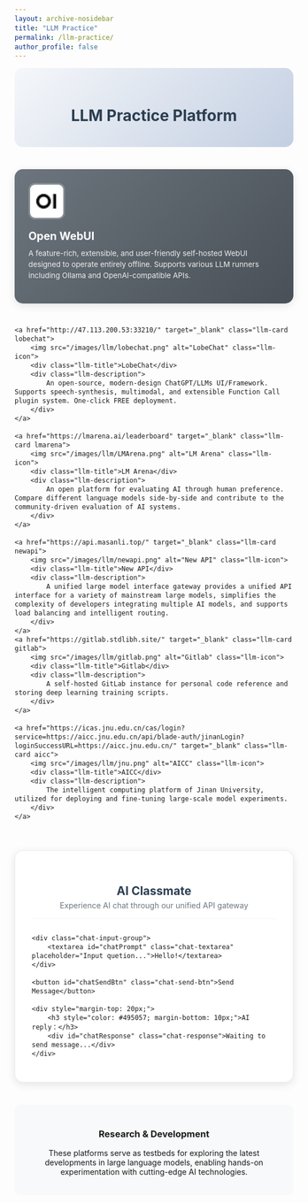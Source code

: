 ```yaml
---
layout: archive-nosidebar
title: "LLM Practice"
permalink: /llm-practice/
author_profile: false
---
```


<style>
.llm-container {
    display: grid;
    grid-template-columns: repeat(auto-fit, minmax(350px, 1fr));
    gap: 25px;
    margin: 30px 0;
}

.llm-card {
    background: linear-gradient(135deg, #667eea 0%, #764ba2 100%);
    border-radius: 15px;
    padding: 25px;
    color: white;
    text-decoration: none;
    transition: all 0.3s ease;
    box-shadow: 0 4px 15px rgba(0,0,0,0.1);
    position: relative;
    overflow: hidden;
}

.llm-card::before {
    content: '';
    position: absolute;
    top: 0;
    left: 0;
    right: 0;
    bottom: 0;
    background: rgba(255,255,255,0.1);
    opacity: 0;
    transition: opacity 0.3s ease;
}

.llm-card:hover {
    transform: translateY(-5px);
    box-shadow: 0 8px 25px rgba(0,0,0,0.2);
    text-decoration: none;
    color: white;
}

.llm-card:hover::before {
    opacity: 1;
}

.llm-icon {
    width: 60px;
    height: 60px;
    border-radius: 12px;
    margin-bottom: 15px;
    border: 3px solid rgba(255,255,255,0.2);
}

.llm-title {
    font-size: 1.4em;
    font-weight: bold;
    margin-bottom: 10px;
    color: white;
}

.llm-description {
    font-size: 0.95em;
    line-height: 1.5;
    margin-bottom: 15px;
    opacity: 0.9;
}

.llm-url {
    font-size: 0.85em;
    opacity: 0.8;
    font-family: monospace;
    background: rgba(255,255,255,0.1);
    padding: 5px 10px;
    border-radius: 5px;
    display: inline-block;
}

.openwebui {
    background: linear-gradient(135deg, #6c757d 0%, #495057 100%);
}

.lobechat {
    background: linear-gradient(135deg, #6c757d 0%, #495057 100%);
}

.lmarena {
    background: linear-gradient(135deg, #6c757d 0%, #495057 100%);
}

.newapi {
    background: linear-gradient(135deg, #6c757d 0%, #495057 100%);
}
.gitlab {
    background: linear-gradient(135deg, #6c757d 0%, #495057 100%);
}

.aicc {
    background: linear-gradient(135deg, #6c757d 0%, #495057 100%);
}

.page-header {
    text-align: center;
    margin-bottom: 40px;
    padding: 30px 0;
    background: linear-gradient(135deg, #f5f7fa 0%, #c3cfe2 100%);
    border-radius: 15px;
}

.page-header h1 {
    color: #2c3e50;
    margin-bottom: 10px;
}

.page-header p {
    color: #7f8c8d;
    font-size: 1.1em;
}

.chat-container {
    background: #ffffff;
    border-radius: 15px;
    padding: 30px;
    margin: 40px 0;
    box-shadow: 0 4px 15px rgba(0,0,0,0.1);
    border: 1px solid #e9ecef;
}

.chat-header {
    text-align: center;
    margin-bottom: 25px;
    padding-bottom: 15px;
    border-bottom: 2px solid #f8f9fa;
}

.chat-header h2 {
    color: #2c3e50;
    margin-bottom: 5px;
    font-size: 1.5em;
}

.chat-header p {
    color: #6c757d;
    margin: 0;
}

.chat-input-group {
    margin-bottom: 20px;
}

.chat-textarea {
    width: 100%;
    min-height: 120px;
    padding: 15px;
    border: 2px solid #e9ecef;
    border-radius: 10px;
    font-size: 14px;
    font-family: -apple-system, BlinkMacSystemFont, 'Segoe UI', Roboto, sans-serif;
    resize: vertical;
    transition: border-color 0.3s ease;
    box-sizing: border-box;
}

.chat-textarea:focus {
    outline: none;
    border-color: #495057;
    box-shadow: 0 0 0 3px rgba(73, 80, 87, 0.1);
}

.chat-send-btn {
    background: linear-gradient(135deg, #6c757d 0%, #495057 100%);
    color: white;
    border: none;
    padding: 12px 30px;
    border-radius: 8px;
    font-size: 14px;
    font-weight: 600;
    cursor: pointer;
    transition: all 0.3s ease;
    display: block;
    margin: 0 auto;
}

.chat-send-btn:hover {
    transform: translateY(-2px);
    box-shadow: 0 4px 12px rgba(73, 80, 87, 0.3);
}

.chat-send-btn:disabled {
    background: #adb5bd;
    cursor: not-allowed;
    transform: none;
    box-shadow: none;
}

.chat-response {
    background: #f8f9fa;
    border: 1px solid #e9ecef;
    border-radius: 10px;
    padding: 20px;
    min-height: 100px;
    font-family: -apple-system, BlinkMacSystemFont, 'Segoe UI', Roboto, sans-serif;
    font-size: 14px;
    line-height: 1.6;
    color: #495057;
    white-space: pre-wrap;
    word-wrap: break-word;
}

.chat-response.loading {
    background: linear-gradient(90deg, #f8f9fa 25%, #e9ecef 50%, #f8f9fa 75%);
    background-size: 200% 100%;
    animation: loading 1.5s infinite;
}

@keyframes loading {
    0% { background-position: 200% 0; }
    100% { background-position: -200% 0; }
}

.chat-response.error {
    background: #f8d7da;
    border-color: #f5c6cb;
    color: #721c24;
}
</style>

<div class="page-header">
    <h1>LLM Practice Platform</h1>

</div>



<div class="llm-container">
    <a href="http://47.113.200.53:33005/" target="_blank" class="llm-card openwebui">
        <img src="/images/llm/openwebui.png" alt="Open WebUI" class="llm-icon">
        <div class="llm-title">Open WebUI</div>
        <div class="llm-description">
            A feature-rich, extensible, and user-friendly self-hosted WebUI designed to operate entirely offline. Supports various LLM runners including Ollama and OpenAI-compatible APIs.
        </div>
    </a>

    <a href="http://47.113.200.53:33210/" target="_blank" class="llm-card lobechat">
        <img src="/images/llm/lobechat.png" alt="LobeChat" class="llm-icon">
        <div class="llm-title">LobeChat</div>
        <div class="llm-description">
            An open-source, modern-design ChatGPT/LLMs UI/Framework. Supports speech-synthesis, multimodal, and extensible Function Call plugin system. One-click FREE deployment.
        </div>
    </a>

    <a href="https://lmarena.ai/leaderboard" target="_blank" class="llm-card lmarena">
        <img src="/images/llm/LMArena.png" alt="LM Arena" class="llm-icon">
        <div class="llm-title">LM Arena</div>
        <div class="llm-description">
            An open platform for evaluating AI through human preference. Compare different language models side-by-side and contribute to the community-driven evaluation of AI systems.
        </div>
    </a>

    <a href="https://api.masanli.top/" target="_blank" class="llm-card newapi">
        <img src="/images/llm/newapi.png" alt="New API" class="llm-icon">
        <div class="llm-title">New API</div>
        <div class="llm-description">
            A unified large model interface gateway provides a unified API interface for a variety of mainstream large models, simplifies the complexity of developers integrating multiple AI models, and supports load balancing and intelligent routing.
        </div>
    </a>
    <a href="https://gitlab.stdlibh.site/" target="_blank" class="llm-card gitlab">
        <img src="/images/llm/gitlab.png" alt="Gitlab" class="llm-icon">
        <div class="llm-title">Gitlab</div>
        <div class="llm-description">
            A self-hosted GitLab instance for personal code reference and storing deep learning training scripts.
        </div>
    </a>

    <a href="https://icas.jnu.edu.cn/cas/login?service=https://aicc.jnu.edu.cn/api/blade-auth/jinanLogin?loginSuccessURL=https://aicc.jnu.edu.cn/" target="_blank" class="llm-card aicc">
        <img src="/images/llm/jnu.png" alt="AICC" class="llm-icon">
        <div class="llm-title">AICC</div>
        <div class="llm-description">
            The intelligent computing platform of Jinan University, utilized for deploying and fine-tuning large-scale model experiments.
        </div>
    </a>
</div>

<!-- AI Chat Interface -->
<div class="chat-container">
    <div class="chat-header">
        <h2>AI Classmate</h2>
        <p>Experience AI chat through our unified API gateway</p>
    </div>
    
    <div class="chat-input-group">
        <textarea id="chatPrompt" class="chat-textarea" placeholder="Input quetion...">Hello!</textarea>
    </div>
    
    <button id="chatSendBtn" class="chat-send-btn">Send Message</button>
    
    <div style="margin-top: 20px;">
        <h3 style="color: #495057; margin-bottom: 10px;">AI reply：</h3>
        <div id="chatResponse" class="chat-response">Waiting to send message...</div>
    </div>
    
    
</div>

<!-- 引用外部JavaScript文件以符合GitHub Pages CSP政策 -->
<script src="{{ base_path }}/assets/js/llm-practice.js"></script>

<div style="text-align: center; margin-top: 40px; padding: 20px; background-color: #f8f9fa; border-radius: 10px;">
    <h3>Research & Development</h3>
    <p>These platforms serve as testbeds for exploring the latest developments in large language models, enabling hands-on experimentation with cutting-edge AI technologies.</p>
</div>
